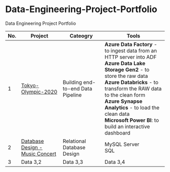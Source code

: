 # Data-Engineering-Project-Portfolio
Data Engineering Project Portfolio

| No. | Project | Cateogry | Tools |
|----------|----------|----------|----------|
| 1 | [Tokyo-Olympic-2020](Hannah-Abi/Olympics-Data-Analysis---Azure-Data-Engineering (github.com)) | Building end-to-end Data Pipeline  |  **Azure Data Factory** - to ingest data from an HTTP server into ADF <br> **Azure Data Lake Storage Gen2** - to store the raw data <br> **Azure Databricks** - to transform the RAW data to the clean form <br> **Azure Synapse Analytics** - to load the clean data <br> **Microsoft Power BI**: to build an interactive dashboard |
| 2 | [Database Design - Music Concert](https://github.com/Hannah-Abi/PE-Case---Database-Design) | Relational Database Design | MySQL Server <br> SQL | Data 2,5 |
| 3 | Data 3,2 | Data 3,3 | Data 3,4 | Data 3,5 |



